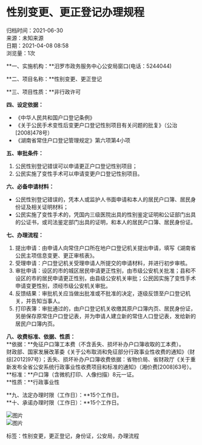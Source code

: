 # 性别变更、更正登记办理规程

归档时间：2021-06-30  
来源：未知来源  
日期：2021-04-08 08:58  
浏览量：1次  

**一、实施机构：**汨罗市政务服务中心公安局窗口(电话：5244044)

**二、项目名称：**性别变更、更正登记

**三、项目性质：**非行政许可

**四、设定依据：**  
- 《中华人民共和国户口登记条例》  
- 《关于公民手术变性后变更户口登记性别项目有关问题的批复》（公治\[2008\]478号）  
- 《湖南省常住户口登记管理规定》第六项第4小项  

**五、审批条件：**  
1. 公民性别登记错误可以申请更正户口登记性别项目；  
2. 公民实施了变性手术可以申请变更户口登记性别项目。  

**六、必备申请材料：**  
- 公民性别登记错误的，凭本人或监护人书面申请和本人的居民户口簿、居民身份证及相关证明材料；  
- 公民实施了变性手术的，凭国内三级医院出具的性别鉴定证明和公证部门出具的公证书，或司法鉴定部门出具的证明，和本人的居民户口簿、居民身份证。  

**七、办理流程：**  
1. 提出申请：由申请人向常住户口所在地户口登记机关提出申请，填写《湖南省公民主项信息变更、更正审核表》。  
2. 受理申请：户口登记机关受理申请人所提交的申请材料，并进行初步审核。  
3. 审批申请：设区的市的城区居民申请更正性别，由市级公安机关批准；县和不设区的市的居民申请更正性别，由县级公安机关审批；公民因实施了变性手术申请变更性别，须经市级公安机关审批。  
4. 反馈结果：审批机关应当做出批准或不批准的决定，逐级反馈至户口登记机关，并告知当事人。  
5. 打印表簿：审批通过的，由户口登记机关收缴其原户口簿内页、居民身份证，另册保存原常住户口登记表，并为申请人建立新的常住人口登记表，发给新的居民户口簿内页。  

**八、收费标准、依据、性质：**  
**依据：**免征户口簿工本费（不含丢失、损坏补办户口簿收取的工本费）。  
财政部、国家发展改革委《关于公布取消和免征部分行政事业性收费的通知》（财综\[2012\]97号）；丢失、损坏补办户口簿收费依据：省物价局、省财政厅《关于重新发布全省公安系统行政事业性收费项目和标准的通知》（湘价费\[2008\]63号）。  
**标准：**户口簿（含微机打印、人像扫描）8元一证。  
**性质：**行政事业性  

**九、法定办理时限（工作日）：**15个工作日。  
**十、承诺办理时限（工作日）：**15个工作日。  

![图片](http://www.miluo.gov.cn/2024/img/red.png)  
![图片](https://zfwzgl.www.gov.cn/exposure/images/jiucuo.png?v=4306810001)  

标签：性别变更，更正登记，身份证，公安局，办理流程